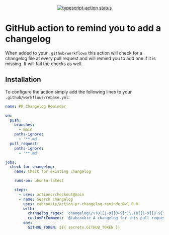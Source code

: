 <p align="center">
  <a href="https://github.com/cabcookie/action-pr-changelog-reminder/actions"><img alt="typescript-action status" src="https://github.com/cabcookie/action-pr-changelog-reminder/workflows/build-test/badge.svg"></a>
</p>

# GitHub action to remind you to add a changelog

When added to your `.github/workflows` this action will check for a changelog file at every pull request and will remind you to add one if it is missing. It will fail the checks as well.

## Installation

To configure the action simply add the following lines to your `.github/workflows/rebase.yml`:

```yml
name: PR Changelog Reminder

on:
  push:
    branches:
      - main
    paths-ignore:
      - '**.md'
  pull_request:
    paths-ignore:
      - '**.md'

jobs:
  check-for-changelog:
    name: Check for existing changelog

    runs-on: ubuntu-latest

    steps:
      - uses: actions/checkout@main
      - name: Search changelog
        uses: cabcookie/action-pr-changelog-reminder@v1.0.0
        with:
          changelog_regex: 'changelog\/v(0|[1-9][0-9]*)\.(0|[1-9][0-9]*)\.(0|[1-9][0-9]*)-?[a-z0-0]*\/CHANGELOG.md'
          customPrComment: '@cabcookie A changelog for this pull request is missing. Please add it to `changelog/[version]/CHANGELOG.md`.'
        env:
          GITHUB_TOKEN: ${{ secrets.GITHUB_TOKEN }}
```

